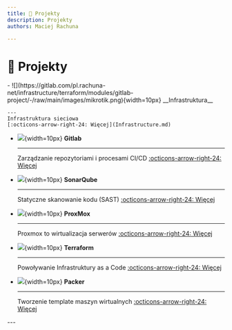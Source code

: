 ```yaml
---
title: 🥰 Projekty
description: Projekty
authors: Maciej Rachuna

---
```

# 🥰 Projekty

<div class="grid cards" markdown>
-   ![](https://gitlab.com/pl.rachuna-net/infrastructure/terraform/modules/gitlab-project/-/raw/main/images/mikrotik.png){width=10px} __Infrastruktura__

    ---
    Infrastruktura sieciowa
    [:octicons-arrow-right-24: Więcej](Infrastructure.md)

-   ![](https://gitlab.com/pl.rachuna-net/infrastructure/terraform/modules/gitlab-project/-/raw/main/images/gitlab.png){width=10px} __Gitlab__

    ---
    Zarządzanie repozytoriami i procesami CI/CD
    [:octicons-arrow-right-24: Więcej](gitlab/index.md)

-   ![](https://gitlab.com/pl.rachuna-net/infrastructure/terraform/modules/gitlab-project/-/raw/main/images/sonarqube.png){width=10px} __SonarQube__ 

    ---
    Statyczne skanowanie kodu (SAST)
    [:octicons-arrow-right-24: Więcej](sonarqube/index.md)

-   ![](https://gitlab.com/pl.rachuna-net/infrastructure/terraform/modules/gitlab-project/-/raw/main/images/proxmox.png){width=10px} __ProxMox__ 

    ---
    Proxmox to wirtualizacja serwerów
    [:octicons-arrow-right-24: Więcej](proxmox/index.md)

-   ![](https://gitlab.com/pl.rachuna-net/infrastructure/terraform/modules/gitlab-project/-/raw/main/images/terraform.png){width=10px} __Terraform__

    ---
    Powoływanie Infrastruktury as a Code
    [:octicons-arrow-right-24: Więcej](terraform/index.md)

-   ![](https://gitlab.com/pl.rachuna-net/infrastructure/terraform/modules/gitlab-project/-/raw/main/images/packer.png){width=10px} __Packer__

    ---
    Tworzenie template maszyn wirtualnych
    [:octicons-arrow-right-24: Więcej](proxmox/packer/index.md)
</div>
---
<!-- 

-   ![](https://gitlab.com/pl.rachuna-net/infrastructure/terraform/modules/gitlab-project/-/raw/main/images/ansible.png){width=10px} __Ansible__

    ---

    Ansible - Provisining i hardening

    [:octicons-arrow-right-24: Więcej](ansible/index.md)

</div> -->